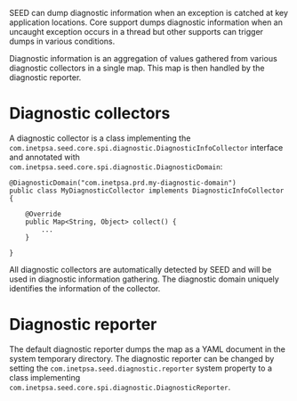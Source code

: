 SEED can dump diagnostic information when an exception is catched at key application locations. Core support dumps 
diagnostic information when an uncaught exception occurs in a thread but other supports can trigger dumps in various 
conditions.

Diagnostic information is an aggregation of values gathered from various diagnostic collectors in a single map. This map
is then handled by the diagnostic reporter. 

# Diagnostic collectors

A diagnostic collector is a class implementing the `com.inetpsa.seed.core.spi.diagnostic.DiagnosticInfoCollector` 
interface and annotated with `com.inetpsa.seed.core.spi.diagnostic.DiagnosticDomain`:

    @DiagnosticDomain("com.inetpsa.prd.my-diagnostic-domain")
    public class MyDiagnosticCollector implements DiagnosticInfoCollector {

        @Override
        public Map<String, Object> collect() {
            ...
        }
        
    }

All diagnostic collectors are automatically detected by SEED and will be used in diagnostic information gathering. The
diagnostic domain uniquely identifies the information of the collector.

# Diagnostic reporter

The default diagnostic reporter dumps the map as a YAML document in the system temporary directory. The diagnostic 
reporter can be changed by setting the `com.inetpsa.seed.diagnostic.reporter` system property to a class 
implementing `com.inetpsa.seed.core.spi.diagnostic.DiagnosticReporter`.
